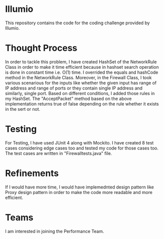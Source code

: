 # Illumio

This repository contains the code for the coding challenge provided by Illumio.


# Thought Process

In order to tackle this problem, I have created HashSet of the NetworkRule Class in order to make it time efficient because in hashset search operation is done in constant time i.e. O(1) time. I overrided the equals and hashCode method in the NetworkRule Class.  Moreover, in the Firewall Class, I took various scenarious for the inputs like whether the given input has range of IP address and range of ports or they contain single IP address and similarly, single port. Based on different conditions, I added those rules in my HashSet.
The "AcceptPacket" method based on the above implementation returns true of false depending on the rule whether it exists in the sert or not.


# Testing
For Testing, I have used JUnit 4 along with Mockito. I have created 8 test cases considering edge cases too and tested my code for those cases too. The test cases are written in "Firewalltests.java" file.



# Refinements

If I would have more time, I would have implemednted design pattern like Proxy design pattern in order to make the code more readable and more efficient.



# Teams

I am interested in joining the Performance Team.
